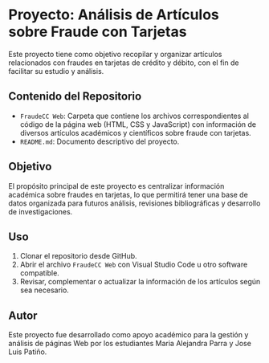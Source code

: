 # Proyecto: Análisis de Artículos sobre Fraude con Tarjetas

Este proyecto tiene como objetivo recopilar y organizar artículos relacionados con fraudes en tarjetas de crédito y débito, con el fin de facilitar su estudio y análisis.

## Contenido del Repositorio

- `FraudeCC Web`: Carpeta que contiene los archivos correspondientes al código de la página web (HTML, CSS y JavaScript) con información de diversos artículos académicos y científicos sobre fraude con tarjetas.
- `README.md`: Documento descriptivo del proyecto.

## Objetivo

El propósito principal de este proyecto es centralizar información académica sobre fraudes en tarjetas, lo que permitirá tener una base de datos organizada para futuros análisis, revisiones bibliográficas y desarrollo de investigaciones.

## Uso

1. Clonar el repositorio desde GitHub.
2. Abrir el archivo `FraudeCC Web` con Visual Studio Code u otro software compatible.
3. Revisar, complementar o actualizar la información de los artículos según sea necesario.

## Autor

Este proyecto fue desarrollado como apoyo académico para la gestión y análisis de páginas Web por los estudiantes Maria Alejandra Parra y Jose Luis Patiño.
